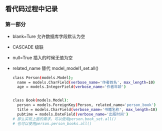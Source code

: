 ## 看代码过程中记录
### 第一部分

* blank=Ture 允许数据库字段默认为空

* CASCADE 级联

* null=True 插入的时候无值为空

* related_name 替代 model_model1_set.all()

  ```bash
  class Person(models.Model);
  	name = models.CharField(verbose_name='作者姓名', max_length=10)
  	age = models.IntegerField(verbose_name='作者年龄')
  
  
  class Book(models.Model):
  	person = models.ForeignKey(Person, related_name='person_book')
  	title = models.CharField(verbose_name='书籍名称', max_length=10)
  	pubtime = models.DateField(verbose_name='出版时间')
  # 那么实现上面的需求，可以使用person.book_set.all()
  # 也可以使用person.person_books.all()
  ```

  

